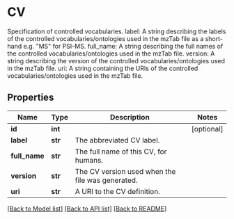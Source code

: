 # CV

Specification of controlled vocabularies. label: A string describing the labels of the controlled vocabularies/ontologies used in the mzTab file as a short-hand e.g. \"MS\" for PSI-MS. full_name: A string describing the full names of the controlled vocabularies/ontologies used in the mzTab file. version: A string describing the version of the controlled vocabularies/ontologies used in the mzTab file. uri: A string containing the URIs of the controlled vocabularies/ontologies used in the mzTab file. 
## Properties
Name | Type | Description | Notes
------------ | ------------- | ------------- | -------------
**id** | **int** |  | [optional] 
**label** | **str** | The abbreviated CV label. | 
**full_name** | **str** | The full name of this CV, for humans. | 
**version** | **str** | The CV version used when the file was generated. | 
**uri** | **str** | A URI to the CV definition. | 

[[Back to Model list]](../README.md#documentation-for-models) [[Back to API list]](../README.md#documentation-for-api-endpoints) [[Back to README]](../README.md)


